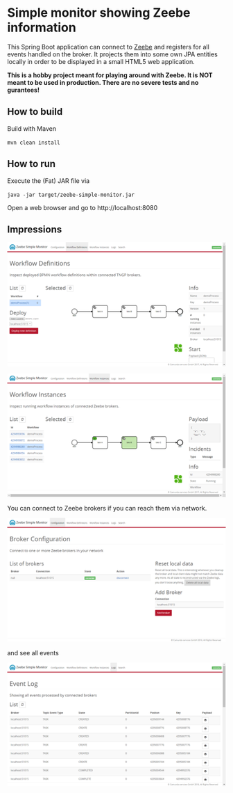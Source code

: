 Simple monitor showing Zeebe information
=========================

This Spring Boot application can connect to [Zeebe](https://zeebe.io) and registers for all events handled on the broker. It projects them into some own JPA entities locally in order to be displayed in a small HTML5 web application.

**This is a hobby project meant for playing around with Zeebe. It is NOT meant to be used in production. There are no severe tests and no gurantees!**


## How to build

Build with Maven

`mvn clean install`

## How to run

Execute the (Fat) JAR file via

`java -jar target/zeebe-simple-monitor.jar`

Open a web browser and go to http://localhost:8080

## Impressions

![screenshot](docs/screen-workflow-definition.png)

![screenshot](docs/screen-workflow-instances.png)

You can connect to Zeebe brokers if you can reach them via network.

![screenshot](docs/screen-config.png)

and see all events

![screenshot](docs/screen-events.png)

